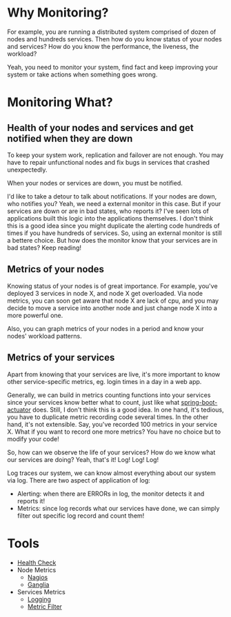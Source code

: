 # Why Monitoring?
For example, you are running a distributed system comprised of dozen of nodes and hundreds services. Then how do you know status of your nodes and services? How do you know the performance, the liveness, the workload? 

Yeah, you need to monitor your system, find fact and keep improving your system or take actions when something goes wrong.

# Monitoring What?
## Health of your nodes and services and get notified when they are down
To keep your system work, replication and failover are not enough. You may have to repair unfunctional nodes and fix bugs in services that crashed unexpectedly. 

When your nodes or services are down, you must be notified. 

I'd like to take a detour to talk about notifications. If your nodes are down, who notifies you? Yeah, we need a external monitor in this case. But if your services are down or are in bad states, who reports it? I've seen lots of applications built this logic into the applications themselves. I don't think this is a good idea since you might duplicate the alerting code hundreds of times if you have hundreds of services. So, using an external monitor is still a bettere choice. But how does the monitor know that your services are in bad states? Keep reading!

## Metrics of your nodes
Knowing status of your nodes is of great importance. For example, you've deployed 3 services in node X, and node X get overloaded. Via node metrics, you can soon get aware that node X are lack of cpu, and you may decide to move a service into another node and just change node X into a more powerful one.

Also, you can graph metrics of your nodes in a period and know your nodes' workload patterns.

## Metrics of your services
Apart from knowing that your services are live, it's more important to know other service-specific metrics, eg. login times in a day in a web app.

Generally, we can build in metrics counting functions into your services since your services know better what to count, just like what [spring-boot-actuator](http://docs.spring.io/spring-boot/docs/current/reference/htmlsingle/#production-ready-enabling) does. Still, I don't think this is a good idea. In one hand, it's tedious, you have to duplicate metric recording code several times. In the other hand, it's not extensible. Say, you've recorded 100 metrics in your service X. What if you want to record one more metrics? You have no choice but to modify your code!

So, how can we observe the life of your services? How do we know what our services are doing? Yeah, that's it! Log! Log! Log!

Log traces our system, we can know almost everything about our system via log. There are two aspect of application of log:

+ Alerting: when there are ERRORs in log, the monitor detects it and reports it!
+ Metrics: since log records what our services have done, we can simply filter out specific log record and count them!

# Tools
+ [Health Check](https://www.nagios.org/)
+ Node Metrics
    + [Nagios](https://www.nagios.org/)
    + [Ganglia](http://ganglia.sourceforge.net/)
+ Services Metrics
    + [Logging](https://www.elastic.co/products/logstash)
    + [Metric Filter](https://github.com/logstash-plugins/logstash-filter-metrics)